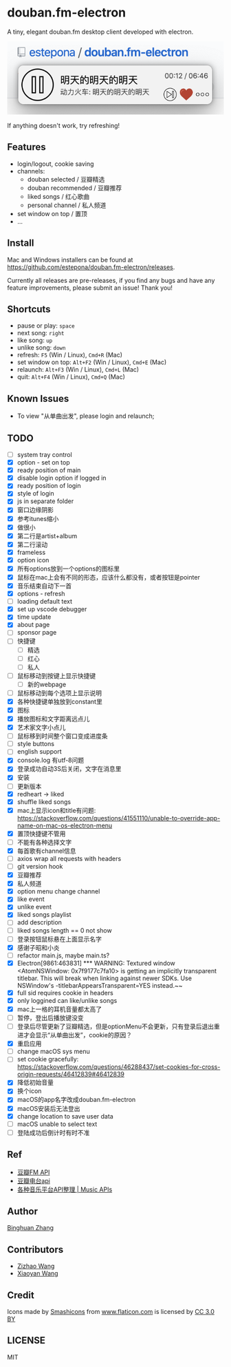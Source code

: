 # douban.fm-electron
A tiny, elegant douban.fm desktop client developed with electron.

![example](./src/asset/img/example.png)

If anything doesn't work, try refreshing!

## Features
- login/logout, cookie saving
- channels:
    - douban selected / 豆瓣精选
    - douban recommended / 豆瓣推荐
    - liked songs / 红心歌曲
    - personal channel / 私人频道
- set window on top / 置顶
- ...

## Install

Mac and Windows installers can be found at https://github.com/estepona/douban.fm-electron/releases.

Currently all releases are pre-releases, if you find any bugs and have any feature improvements, please submit an issue! Thank you!

## Shortcuts
- pause or play: `space`
- next song: `right`
- like song: `up`
- unlike song: `down`
- refresh: `F5` (Win / Linux), `Cmd+R` (Mac)
- set window on top: `Alt+F2` (Win / Linux), `Cmd+E` (Mac)
- relaunch: `Alt+F3` (Win / Linux), `Cmd+L` (Mac)
- quit: `Alt+F4` (Win / Linux), `Cmd+Q` (Mac)

## Known Issues
- To view "从单曲出发", please login and relaunch;

## TODO
- [ ] system tray control
- [x] option - set on top
- [x] ready position of main
- [x] disable login option if logged in
- [x] ready position of login
- [x] style of login
- [x] js in separate folder
- [x] 窗口边缘阴影
- [x] 参考itunes缩小
- [x] 做很小
- [x] 第二行是artist+album
- [x] 第二行滚动
- [x] frameless
- [x] option icon
- [x] 所有options放到一个options的图标里
- [x] 鼠标在mac上会有不同的形态，应该什么都没有，或者按钮是pointer
- [x] 音乐结束自动下一首
- [x] options - refresh
- [ ] loading default text
- [x] set up vscode debugger
- [x] time update
- [x] about page
- [ ] sponsor page
- [ ] 快捷键
    - [ ] 精选
    - [ ] 红心
    - [ ] 私人
- [ ] 鼠标移动到按键上显示快捷键
    - [ ] 新的webpage
- [ ] 鼠标移动到每个选项上显示说明
- [x] 各种快捷键单独放到constant里
- [x] 图标
- [x] 播放图标和文字距离远点儿
- [x] 艺术家文字小点儿
- [ ] 鼠标移到时间整个窗口变成进度条
- [ ] style buttons
- [ ] english support
- [x] console.log 有utf-8问题
- [x] 登录成功自动3S后关闭，文字在消息里
- [x] 安装
- [ ] 更新版本
- [x] redheart -> liked
- [x] shuffle liked songs
- [x] mac上显示icon和title有问题: https://stackoverflow.com/questions/41551110/unable-to-override-app-name-on-mac-os-electron-menu
- [x] 置顶快捷键不管用
- [ ] 不能有各种选择文字
- [x] 每首歌有channel信息
- [ ] axios wrap all requests with headers
- [ ] git version hook
- [x] 豆瓣推荐
- [x] 私人频道
- [x] option menu change channel
- [x] like event
- [x] unlike event
- [x] liked songs playlist
- [ ] add description
- [ ] liked songs length == 0 not show
- [ ] 登录按钮鼠标悬在上面显示名字
- [x] 感谢子昭和小炎
- [ ] refactor main.js, maybe main.ts?
- [x] Electron\[9861:463831\] *** WARNING: Textured window <AtomNSWindow: 0x7f9177c7fa10> is getting an implicitly transparent titlebar. This will break when linking against newer SDKs. Use NSWindow's -titlebarAppearsTransparent=YES instead.~~
- [x] full sid requires cookie in headers
- [x] only loggined can like/unlike songs
- [x] mac上一格的耳机音量都太高了
- [ ] 暂停，登出后播放键没变
- [ ] 登录后尽管更新了豆瓣精选，但是optionMenu不会更新，只有登录后退出重进才会显示“从单曲出发”，cookie的原因？
- [x] 重启应用
- [ ] change macOS sys menu
- [ ] set cookie gracefully: https://stackoverflow.com/questions/46288437/set-cookies-for-cross-origin-requests/46412839#46412839
- [x] 降低初始音量
- [x] 换个icon
- [x] macOS的app名字改成douban.fm-electron
- [x] macOS安装后无法登出
- [x] change location to save user data
- [ ] macOS unable to select text
- [ ] 登陆成功后倒计时有时不准

## Ref
- [豆瓣FM API](https://github.com/zonyitoo/doubanfm-qt/wiki/%E8%B1%86%E7%93%A3FM-API)
- [豆瓣电台api](https://blog.csdn.net/hello2me/article/details/42078317)
- [各种音乐平台API整理 | Music APIs](https://www.fangr.cc/2018/01/22/music-apis-md.html#%E8%B1%86%E7%93%A3FM)

## Author
[Binghuan Zhang](https://github.com/estepona)

## Contributors
- [Zizhao Wang](https://github.com/MikuZZZ)
- [Xiaoyan Wang](https://github.com/miniwangdali)

## Credit
<div>Icons made by <a href="https://www.flaticon.com/authors/smashicons" title="Smashicons">Smashicons</a> from <a href="https://www.flaticon.com/"                 title="Flaticon">www.flaticon.com</a> is licensed by <a href="http://creativecommons.org/licenses/by/3.0/"                 title="Creative Commons BY 3.0" target="_blank">CC 3.0 BY</a></div>

## LICENSE
MIT